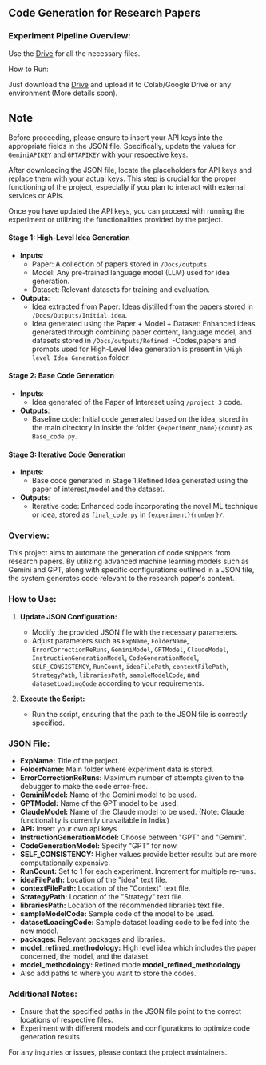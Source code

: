 ## Code Generation for Research Papers


### Experiment Pipeline Overview:
Use the [Drive](https://drive.google.com/drive/folders/1L8cZxFp0Kt6Cwu75dnqTX0-UuodWzzsr?usp=sharing) for all the necessary files.

How to Run:

Just download the [Drive](https://drive.google.com/drive/folders/1L8cZxFp0Kt6Cwu75dnqTX0-UuodWzzsr?usp=sharing) and upload it to Colab/Google Drive or any environment (More details soon).



## Note ##
Before proceeding, please ensure to insert your API keys into the appropriate fields in the JSON file. Specifically, update the values for `GeminiAPIKEY` and `GPTAPIKEY` with your respective keys.

After downloading the JSON file, locate the placeholders for API keys and replace them with your actual keys. This step is crucial for the proper functioning of the project, especially if you plan to interact with external services or APIs.

Once you have updated the API keys, you can proceed with running the experiment or utilizing the functionalities provided by the project.


#### Stage 1: High-Level Idea Generation
- **Inputs**: 
  - Paper: A collection of papers stored in `/Docs/outputs`.
  - Model: Any pre-trained language model (LLM) used for idea generation.
  - Dataset: Relevant datasets for training and evaluation.
- **Outputs**:
  - Idea extracted from Paper: Ideas distilled from the papers stored in `/Docs/Outputs/Initial idea`.
  - Idea generated using the Paper + Model + Dataset: Enhanced ideas generated through combining paper content, language model, and datasets stored in `/Docs/outputs/Refined`.
  -Codes,papers and prompts used for High-Level Idea generation is present in `\High-level Idea Generation` folder.

#### Stage 2: Base Code Generation
- **Inputs**:
  - Idea generated of the Paper of Intereset using `/project_3` code.
- **Outputs**:
  - Baseline code: Initial code generated based on the idea, stored in the main directory in inside the folder `{experiment_name}{count}` as `Base_code.py`.

#### Stage 3: Iterative Code Generation
- **Inputs**:
  - Base code generated in Stage 1.Refined Idea generated using the paper of interest,model and the dataset.
- **Outputs**:
  - Iterative code: Enhanced code incorporating the novel ML technique or idea, stored as `final_code.py` in `{experiment}{number}/`.


### Overview:

This project aims to automate the generation of code snippets from research papers. By utilizing advanced machine learning models such as Gemini and GPT, along with specific configurations outlined in a JSON file, the system generates code relevant to the research paper's content.

### How to Use:

1. **Update JSON Configuration:**
   - Modify the provided JSON file with the necessary parameters.
   - Adjust parameters such as `ExpName`, `FolderName`, `ErrorCorrectionReRuns`, `GeminiModel`, `GPTModel`, `ClaudeModel`, `InstructionGenerationModel`, `CodeGenerationModel`, `SELF_CONSISTENCY`, `RunCount`, `ideaFilePath`, `contextFilePath`, `StrategyPath`, `librariesPath`, `sampleModelCode`, and `datasetLoadingCode` according to your requirements.

2. **Execute the Script:**
   - Run the script, ensuring that the path to the JSON file is correctly specified.

### JSON File:

- **ExpName:** Title of the project.
- **FolderName:** Main folder where experiment data is stored.
- **ErrorCorrectionReRuns:** Maximum number of attempts given to the debugger to make the code error-free.
- **GeminiModel:** Name of the Gemini model to be used.
- **GPTModel:** Name of the GPT model to be used.
- **ClaudeModel:** Name of the Claude model to be used. (Note: Claude functionality is currently unavailable in India.)
- **API:** Insert your own api keys
- **InstructionGenerationModel:** Choose between "GPT" and "Gemini".
- **CodeGenerationModel:** Specify "GPT" for now.
- **SELF_CONSISTENCY:** Higher values provide better results but are more computationally expensive.
- **RunCount:** Set to 1 for each experiment. Increment for multiple re-runs.
- **ideaFilePath:** Location of the "idea" text file.
- **contextFilePath:** Location of the "Context" text file.
- **StrategyPath:** Location of the "Strategy" text file.
- **librariesPath:** Location of the recommended libraries text file.
- **sampleModelCode:** Sample code of the model to be used.
- **datasetLoadingCode:** Sample dataset loading code to be fed into the new model.
- **packages:** Relevant packages and libraries.
- **model_refined_methodology:** High level idea which includes the paper concerned, the model, and the dataset.
- **model_methodology:** Refined mode **model_refined_methodology** 
- Also add paths to where you want to store the codes.


### Additional Notes:

- Ensure that the specified paths in the JSON file point to the correct locations of respective files.
- Experiment with different models and configurations to optimize code generation results.

For any inquiries or issues, please contact the project maintainers.
